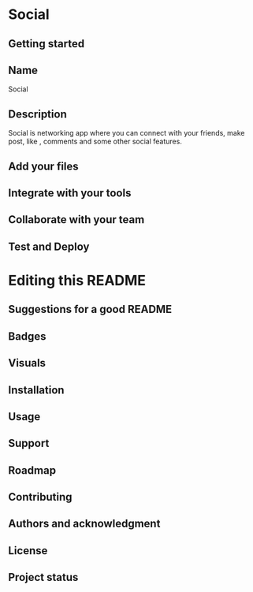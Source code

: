 # Social



## Getting started

## Name
Social

## Description
Social is networking app where you can connect with your friends, make post, like , comments and some other social features.

## Add your files


## Integrate with your tools



## Collaborate with your team



## Test and Deploy


# Editing this README


## Suggestions for a good README


## Badges


## Visuals


## Installation


## Usage

## Support


## Roadmap


## Contributing

## Authors and acknowledgment


## License


## Project status

